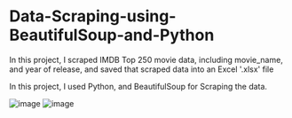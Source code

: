 # Data-Scraping-using-BeautifulSoup-and-Python
In this project, I scraped IMDB Top 250 movie data, including movie_name, and year of release, and saved that scraped data into an Excel '.xlsx' file

In this project, I used Python, and BeautifulSoup for Scraping the data.


![image](https://github.com/kartikraghuwani/Data-Scraping-using-BeautifulSoup-and-Python/assets/66105337/4b8423a5-e6c6-4de1-acf3-2b6689be6ec2)
![image](https://github.com/kartikraghuwani/Data-Scraping-using-BeautifulSoup-and-Python/assets/66105337/8cafb125-11b2-458b-b835-254abf6ae3cf)

